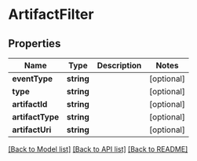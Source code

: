 # ArtifactFilter

## Properties
Name | Type | Description | Notes
------------ | ------------- | ------------- | -------------
**eventType** | **string** |  | [optional] 
**type** | **string** |  | [optional] 
**artifactId** | **string** |  | [optional] 
**artifactType** | **string** |  | [optional] 
**artifactUri** | **string** |  | [optional] 

[[Back to Model list]](../README.md#documentation-for-models) [[Back to API list]](../README.md#documentation-for-api-endpoints) [[Back to README]](../README.md)


